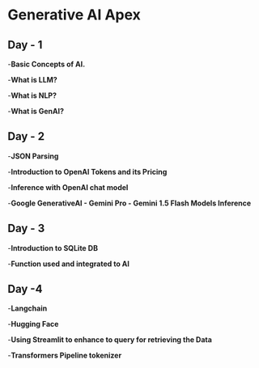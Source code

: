 # Generative AI Apex

## Day - 1

-**Basic Concepts of AI.**

-**What is LLM?**

-**What is NLP?**

-**What is GenAI?**

## Day - 2

-**JSON Parsing**

-**Introduction to OpenAI Tokens and its Pricing**

-**Inference with OpenAI chat model**

-**Google GenerativeAI - Gemini Pro - Gemini 1.5 Flash Models Inference**

## Day - 3

-**Introduction to SQLite DB**

-**Function used and integrated to AI**

## Day -4

-**Langchain**

-**Hugging Face**

-**Using Streamlit to enhance to query for retrieving the Data**

-**Transformers
Pipeline
tokenizer**
